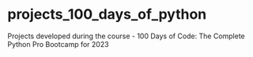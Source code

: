# projects_100_days_of_python
 Projects developed during the course - 100 Days of Code: The Complete Python Pro Bootcamp for 2023

